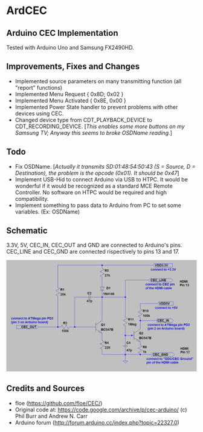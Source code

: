 # ArdCEC

## Arduino CEC Implementation

Tested with Arduino Uno and Samsung FX2490HD.

## Improvements, Fixes and Changes

- Implemented source parameters on many transmitting function (all "report" functions)
- Implemented Menu Request { 0x8D; 0x02 }
- Implemented Menu Activated { 0x8E, 0x00 }
- Implemented Power State handler to prevent problems with other devices using CEC.
- Changed device type from CDT_PLAYBACK_DEVICE to CDT_RECORDING_DEVICE. [*This enables some more buttons on my Samsung TV; Anyway this seems to broke OSDName reading.*]

## Todo

- Fix OSDName. [*Actually it transmits SD:01:48:54:50:43 (S = Source, D = Destination), the problem is the opcode (0x01). It should be 0x47*]
- Implement USB-Hid to connect Arduino via USB to HTPC. It would be wonderful if it would be recognized as a standard MCE Remote Controller. No software on HTPC would be required and high compatibility.
- Implement something to pass data to Arduino from PC to set some variables. (Ex: OSDName)

## Schematic
3.3V, 5V, CEC_IN, CEC_OUT and GND are connected to Arduino's pins.
CEC_LINE and CEC_GND are connected rispectively to pins 13 and 17.

![Schematic](extras/schematic.png)

## Credits and Sources
- floe (https://github.com/floe/CEC/)
- Original code at: https://code.google.com/archive/p/cec-arduino/ (c) Phil Burr and Andrew N. Carr
- Arduino forum (http://forum.arduino.cc/index.php?topic=22327.0)
